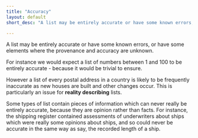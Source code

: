 ```yaml
---
title: "Accuracy"
layout: default
short_desc: "A list may be entirely accurate or have some known errors, or have some elements where the provenance and accuracy are unknown."

---
```


A list may be entirely accurate or have some known errors, or have some elements where the provenance and accuracy are unknown.

For instance we would expect a list of numbers between 1 and 100 to be entirely accurate - because it would be trivial to ensure.

However a list of every postal address in a country is likely to be frequently inaccurate as new houses are built and other changes occur. This is particularly an issue for **reality describing** lists.

Some types of list contain pieces of information which can never really be entirely accurate, because they are opinion rather than facts. For instance, the shipping register contained assessments of underwriters about ships which were really some opinions about ships, and so could never be accurate in the same way as say, the recorded length of a ship.
